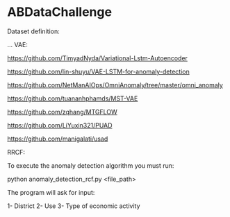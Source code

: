 # ABDataChallenge
Dataset definition:

...
VAE:

https://github.com/TimyadNyda/Variational-Lstm-Autoencoder

https://github.com/lin-shuyu/VAE-LSTM-for-anomaly-detection

https://github.com/NetManAIOps/OmniAnomaly/tree/master/omni_anomaly

https://github.com/tuananhphamds/MST-VAE

https://github.com/zqhang/MTGFLOW

https://github.com/LiYuxin321/PUAD

https://github.com/manigalati/usad


RRCF:

To execute the anomaly detection algorithm you must run:

python anomaly_detection_rcf.py <file_path>

The program will ask for input:

1- District
2- Use
3- Type of economic activity
